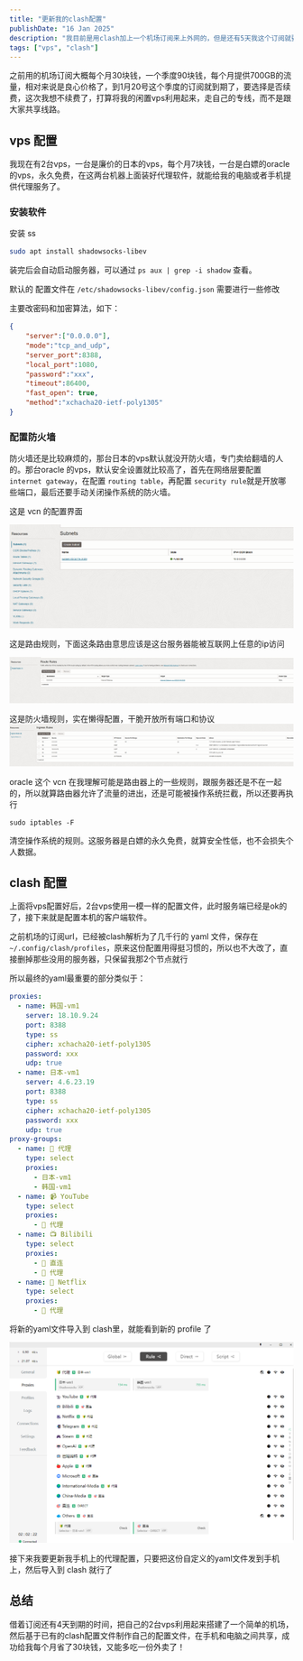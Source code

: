 ```yaml
---
title: "更新我的clash配置"
publishDate: "16 Jan 2025"
description: "我目前是用clash加上一个机场订阅来上外网的，但是还有5天我这个订阅就要到期了，想着上个月白嫖了oracle 的vps，所以就打算不续费机场了，使用自己vps的网络好了"
tags: ["vps", "clash"]
---
```


之前用的机场订阅大概每个月30块钱，一个季度90块钱，每个月提供700GB的流量，相对来说是良心价格了，到1月20号这个季度的订阅就到期了，要选择是否续费，这次我想不续费了，打算将我的闲置vps利用起来，走自己的专线，而不是跟大家共享线路。

## vps 配置

我现在有2台vps，一台是廉价的日本的vps，每个月7块钱，一台是白嫖的oracle的vps，永久免费，在这两台机器上面装好代理软件，就能给我的电脑或者手机提供代理服务了。

### 安装软件

安装 ss

```bash
sudo apt install shadowsocks-libev
```

装完后会自动启动服务器，可以通过 `ps aux | grep -i shadow` 查看。

默认的 配置文件在 `/etc/shadowsocks-libev/config.json` 需要进行一些修改

主要改密码和加密算法，如下：

```json
{
    "server":["0.0.0.0"],
    "mode":"tcp_and_udp",
    "server_port":8388,
    "local_port":1080,
    "password":"xxx",
    "timeout":86400,
    "fast_open": true,
    "method":"xchacha20-ietf-poly1305"
}
```

### 配置防火墙

防火墙还是比较麻烦的，那台日本的vps默认就没开防火墙，专门卖给翻墙的人的。那台oracle 的vps，默认安全设置就比较高了，首先在网络层要配置 `internet gateway`，在配置 `routing table`，再配置 `security rule`就是开放哪些端口，最后还要手动关闭操作系统的防火墙。

这是 vcn 的配置界面

![oracle vcn](oracle-vcn.png)

这是路由规则，下面这条路由意思应该是这台服务器能被互联网上任意的ip访问

![oracle internet gateway](oracle-internet-gateway.png)

这是防火墙规则，实在懒得配置，干脆开放所有端口和协议
![oracle security list](oracle-security-list.png)

oracle 这个 vcn 在我理解可能是路由器上的一些规则，跟服务器还是不在一起的，所以就算路由器允许了流量的进出，还是可能被操作系统拦截，所以还要再执行

```shell
sudo iptables -F
```

清空操作系统的规则。这服务器是白嫖的永久免费，就算安全性低，也不会损失个人数据。

## clash 配置

上面将vps配置好后，2台vps使用一模一样的配置文件，此时服务端已经是ok的了，接下来就是配置本机的客户端软件。

之前机场的订阅url，已经被clash解析为了几千行的 yaml 文件，保存在 `~/.config/clash/profiles`，原来这份配置用得挺习惯的，所以也不大改了，直接删掉那些没用的服务器，只保留我那2个节点就行

所以最终的yaml最重要的部分类似于：

```yaml
proxies:
  - name: 韩国-vm1
    server: 18.10.9.24
    port: 8388
    type: ss
    cipher: xchacha20-ietf-poly1305
    password: xxx
    udp: true
  - name: 日本-vm1
    server: 4.6.23.19
    port: 8388
    type: ss
    cipher: xchacha20-ietf-poly1305
    password: xxx
    udp: true
proxy-groups:
  - name: 🔰 代理
    type: select
    proxies:
      - 日本-vm1
      - 韩国-vm1
  - name: 📹 YouTube
    type: select
    proxies:
      - 🔰 代理
  - name: 📺 Bilibili
    type: select
    proxies:
      - 🎯 直连
      - 🔰 代理
  - name: 🎥 Netflix
    type: select
    proxies:
      - 🔰 代理
```

将新的yaml文件导入到 clash里，就能看到新的 profile 了

![clash profile](clash-profile.png)

接下来我要更新我手机上的代理配置，只要把这份自定义的yaml文件发到手机上，然后导入到 clash 就行了

## 总结

借着订阅还有4天到期的时间，把自己的2台vps利用起来搭建了一个简单的机场，然后基于已有的clash配置文件制作自己的配置文件，在手机和电脑之间共享，成功给我每个月省了30块钱，又能多吃一份外卖了！
